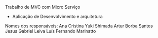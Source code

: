 Trabalho de MVC com Micro Serviço
- Aplicação de Desenvolvimento e arquitetura

Nomes dos responsáveis: 
Ana Cristina Yuki Shimada 
Artur Borba Santos
Jesus Gabriel Leiva
Luís Fernando Marinatto
